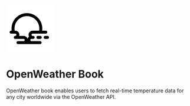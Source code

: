<img src="src/openweather/data/icon.svg" width="128" height="128">
 
# OpenWeather Book

OpenWeather book enables users to fetch real-time temperature data for any city worldwide via the OpenWeather API.
